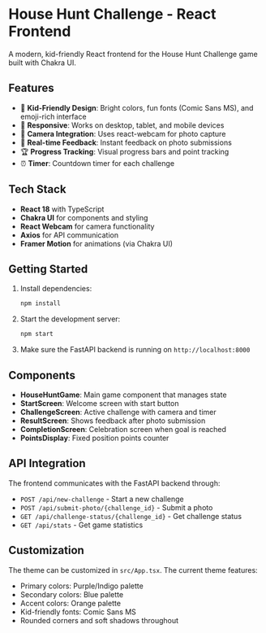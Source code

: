 # House Hunt Challenge - React Frontend

A modern, kid-friendly React frontend for the House Hunt Challenge game built with Chakra UI.

## Features

- 🎨 **Kid-Friendly Design**: Bright colors, fun fonts (Comic Sans MS), and emoji-rich interface
- 📱 **Responsive**: Works on desktop, tablet, and mobile devices
- 📸 **Camera Integration**: Uses react-webcam for photo capture
- 🎯 **Real-time Feedback**: Instant feedback on photo submissions
- 🏆 **Progress Tracking**: Visual progress bars and point tracking
- ⏰ **Timer**: Countdown timer for each challenge

## Tech Stack

- **React 18** with TypeScript
- **Chakra UI** for components and styling
- **React Webcam** for camera functionality
- **Axios** for API communication
- **Framer Motion** for animations (via Chakra UI)

## Getting Started

1. Install dependencies:
   ```bash
   npm install
   ```

2. Start the development server:
   ```bash
   npm start
   ```

3. Make sure the FastAPI backend is running on `http://localhost:8000`

## Components

- **HouseHuntGame**: Main game component that manages state
- **StartScreen**: Welcome screen with start button
- **ChallengeScreen**: Active challenge with camera and timer
- **ResultScreen**: Shows feedback after photo submission
- **CompletionScreen**: Celebration screen when goal is reached
- **PointsDisplay**: Fixed position points counter

## API Integration

The frontend communicates with the FastAPI backend through:
- `POST /api/new-challenge` - Start a new challenge
- `POST /api/submit-photo/{challenge_id}` - Submit a photo
- `GET /api/challenge-status/{challenge_id}` - Get challenge status
- `GET /api/stats` - Get game statistics

## Customization

The theme can be customized in `src/App.tsx`. The current theme features:
- Primary colors: Purple/Indigo palette
- Secondary colors: Blue palette  
- Accent colors: Orange palette
- Kid-friendly fonts: Comic Sans MS
- Rounded corners and soft shadows throughout
